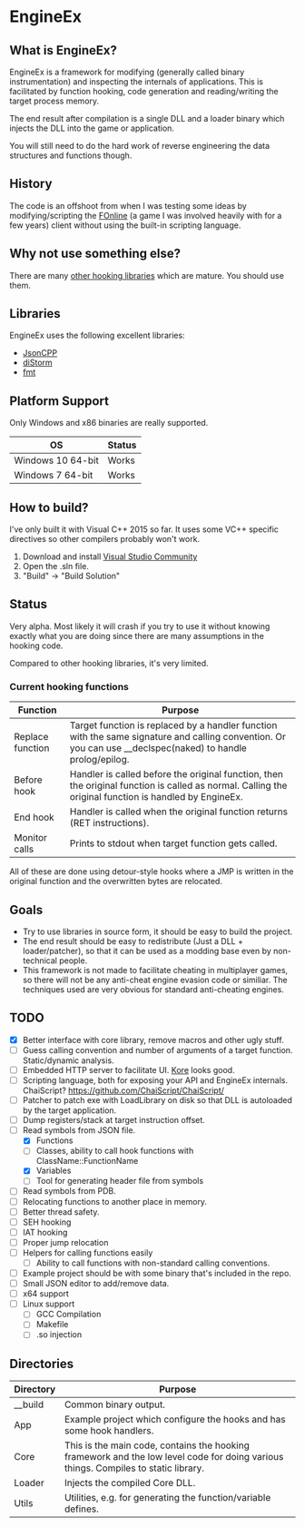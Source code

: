 # EngineEx

## What is EngineEx?
EngineEx is a framework for modifying (generally called binary instrumentation) and inspecting the internals of applications.
This is facilitated by function hooking, code generation and reading/writing the target process memory.

The end result after compilation is a single DLL and a loader binary which injects the DLL into the game or application.

You will still need to do the hard work of reverse engineering the data structures and functions though.

## History
The code is an offshoot from when I was testing some ideas by modifying/scripting the [FOnline](http://www.moddb.com/games/fonline-2238) (a game I was involved heavily with for a few years) client without using the built-in scripting language.

## Why not use something else?
There are many [other hooking libraries](https://github.com/frida/frida/wiki/Comparison-of-function-hooking-libraries) which are mature. You should use them.

## Libraries
EngineEx uses the following excellent libraries:

- [JsonCPP](https://github.com/open-source-parsers/jsoncpp)
- [diStorm](https://github.com/gdabah/distorm)
- [fmt](https://github.com/fmtlib/fmt)

## Platform Support
Only Windows and x86 binaries are really supported.

| OS  | Status |
| ------------- | ------------- |
| Windows 10 64-bit | Works
| Windows 7 64-bit  | Works

## How to build? ##
I've only built it with Visual C++ 2015 so far. It uses some VC++ specific directives so other compilers probably won't work.

 1. Download and install [Visual Studio Community](https://www.visualstudio.com/downloads/)
 2. Open the .sln file.
 3. "Build" -> "Build Solution"

## Status
Very alpha. Most likely it will crash if you try to use it without knowing exactly what you are doing since there are many assumptions in the hooking code.

Compared to other hooking libraries, it's very limited.

### Current hooking functions
| Function | Purpose |
| ------------- | ------------- |
| Replace function | Target function is replaced by a handler function with the same signature and calling convention. Or you can use __declspec(naked) to handle prolog/epilog.|
| Before hook | Handler is called before the original function, then the original function is called as normal. Calling the original function is handled by EngineEx.
| End hook | Handler is called when the original function returns (RET instructions).
| Monitor calls | Prints to stdout when target function gets called.

All of these are done using detour-style hooks where a JMP is written in the original function and the overwritten bytes are relocated.

## Goals
- Try to use libraries in source form, it should be easy to build the project.
- The end result should be easy to redistribute (Just a DLL + loader/patcher), so that it can be used as a modding base even by non-technical people.
- This framework is not made to facilitate cheating in multiplayer games, so there will not be any anti-cheat engine evasion code or similiar. The techniques used are very obvious for standard anti-cheating engines.

## TODO
- [X] Better interface with core library, remove macros and other ugly stuff.
- [ ] Guess calling convention and number of arguments of a target function. Static/dynamic analysis.
- [ ] Embedded HTTP server to facilitate UI. [Kore](https://github.com/jorisvink/kore) looks good.
- [ ] Scripting language, both for exposing your API and EngineEx internals. ChaiScript? https://github.com/ChaiScript/ChaiScript/
- [ ] Patcher to patch exe with LoadLibrary on disk so that DLL is autoloaded by the target application.
- [ ] Dump registers/stack at target instruction offset.
- [ ] Read symbols from JSON file.
  - [X] Functions
  - [ ] Classes, ability to call hook functions with ClassName::FunctionName
  - [X] Variables
  - [ ] Tool for generating header file from symbols
- [ ] Read symbols from PDB.
- [ ] Relocating functions to another place in memory.
- [ ] Better thread safety.
- [ ] SEH hooking
- [ ] IAT hooking
- [ ] Proper jump relocation
- [ ] Helpers for calling functions easily
  - [ ] Ability to call functions with non-standard calling conventions.
- [ ] Example project should be with some binary that's included in the repo.
- [ ] Small JSON editor to add/remove data.
- [ ] x64 support
- [ ] Linux support
  - [ ] GCC Compilation
  - [ ] Makefile
  - [ ] .so injection

## Directories
| Directory     | Purpose |
| ------------- | ------------- |
| __build   | Common binary output.  |
| App       | Example project which configure the hooks and has some hook handlers.  |
| Core      | This is the main code, contains the hooking framework and the low level code for doing various things. Compiles to static library. |
| Loader        | Injects the compiled Core DLL.  |
| Utils         | Utilities, e.g. for generating the function/variable defines. |
